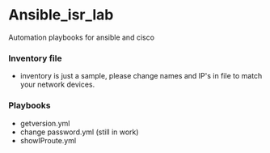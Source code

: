 # Ansible_isr_lab
Automation playbooks for ansible and cisco

### Inventory file 
* inventory is just a sample, please change names and IP's in file to match your network devices.

### Playbooks
* getversion.yml
* change password.yml (still in work)
* showIProute.yml

